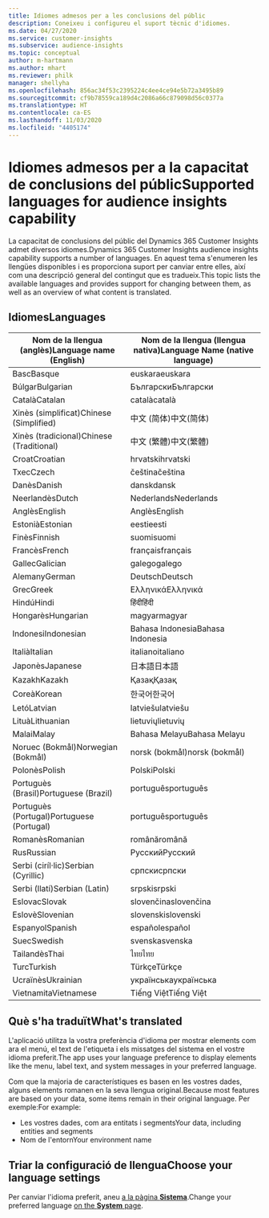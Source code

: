 ```yaml
---
title: Idiomes admesos per a les conclusions del públic
description: Coneixeu i configureu el suport tècnic d'idiomes.
ms.date: 04/27/2020
ms.service: customer-insights
ms.subservice: audience-insights
ms.topic: conceptual
author: m-hartmann
ms.author: mhart
ms.reviewer: philk
manager: shellyha
ms.openlocfilehash: 856ac34f53c2395224c4ee4ce94e5b72a3495b89
ms.sourcegitcommit: cf9b78559ca189d4c2086a66c879098d56c0377a
ms.translationtype: HT
ms.contentlocale: ca-ES
ms.lasthandoff: 11/03/2020
ms.locfileid: "4405174"
---
```

# <a name="supported-languages-for-audience-insights-capability"></a><span data-ttu-id="7cc35-103">Idiomes admesos per a la capacitat de conclusions del públic</span><span class="sxs-lookup"><span data-stu-id="7cc35-103">Supported languages for audience insights capability</span></span>

<span data-ttu-id="7cc35-104">La capacitat de conclusions del públic del Dynamics 365 Customer Insights admet diversos idiomes.</span><span class="sxs-lookup"><span data-stu-id="7cc35-104">Dynamics 365 Customer Insights audience insights capability supports a number of languages.</span></span> <span data-ttu-id="7cc35-105">En aquest tema s'enumeren les llengües disponibles i es proporciona suport per canviar entre elles, així com una descripció general del contingut que es tradueix.</span><span class="sxs-lookup"><span data-stu-id="7cc35-105">This topic lists the available languages and provides support for changing between them, as well as an overview of what content is translated.</span></span>

## <a name="languages"></a><span data-ttu-id="7cc35-106">Idiomes</span><span class="sxs-lookup"><span data-stu-id="7cc35-106">Languages</span></span>

| <span data-ttu-id="7cc35-107">Nom de la llengua (anglès)</span><span class="sxs-lookup"><span data-stu-id="7cc35-107">Language name (English)</span></span>|  <span data-ttu-id="7cc35-108">Nom de la llengua (llengua nativa)</span><span class="sxs-lookup"><span data-stu-id="7cc35-108">Language Name (native language)</span></span> |
| ------------- | ------------- |
| <span data-ttu-id="7cc35-109">Basc</span><span class="sxs-lookup"><span data-stu-id="7cc35-109">Basque</span></span> | <span data-ttu-id="7cc35-110">euskara</span><span class="sxs-lookup"><span data-stu-id="7cc35-110">euskara</span></span> |
| <span data-ttu-id="7cc35-111">Búlgar</span><span class="sxs-lookup"><span data-stu-id="7cc35-111">Bulgarian</span></span> | <span data-ttu-id="7cc35-112">Български</span><span class="sxs-lookup"><span data-stu-id="7cc35-112">Български</span></span> |
| <span data-ttu-id="7cc35-113">Català</span><span class="sxs-lookup"><span data-stu-id="7cc35-113">Catalan</span></span> | <span data-ttu-id="7cc35-114">català</span><span class="sxs-lookup"><span data-stu-id="7cc35-114">català</span></span> |
| <span data-ttu-id="7cc35-115">Xinès (simplificat)</span><span class="sxs-lookup"><span data-stu-id="7cc35-115">Chinese (Simplified)</span></span> | <span data-ttu-id="7cc35-116">中文 (简体)</span><span class="sxs-lookup"><span data-stu-id="7cc35-116">中文(简体)</span></span> |
| <span data-ttu-id="7cc35-117">Xinès (tradicional)</span><span class="sxs-lookup"><span data-stu-id="7cc35-117">Chinese (Traditional)</span></span> | <span data-ttu-id="7cc35-118">中文 (繁體)</span><span class="sxs-lookup"><span data-stu-id="7cc35-118">中文(繁體)</span></span> |
| <span data-ttu-id="7cc35-119">Croat</span><span class="sxs-lookup"><span data-stu-id="7cc35-119">Croatian</span></span> | <span data-ttu-id="7cc35-120">hrvatski</span><span class="sxs-lookup"><span data-stu-id="7cc35-120">hrvatski</span></span> |
| <span data-ttu-id="7cc35-121">Txec</span><span class="sxs-lookup"><span data-stu-id="7cc35-121">Czech</span></span> | <span data-ttu-id="7cc35-122">čeština</span><span class="sxs-lookup"><span data-stu-id="7cc35-122">čeština</span></span> |
| <span data-ttu-id="7cc35-123">Danès</span><span class="sxs-lookup"><span data-stu-id="7cc35-123">Danish</span></span> | <span data-ttu-id="7cc35-124">dansk</span><span class="sxs-lookup"><span data-stu-id="7cc35-124">dansk</span></span> |
| <span data-ttu-id="7cc35-125">Neerlandès</span><span class="sxs-lookup"><span data-stu-id="7cc35-125">Dutch</span></span> | <span data-ttu-id="7cc35-126">Nederlands</span><span class="sxs-lookup"><span data-stu-id="7cc35-126">Nederlands</span></span> |
| <span data-ttu-id="7cc35-127">Anglès</span><span class="sxs-lookup"><span data-stu-id="7cc35-127">English</span></span> | <span data-ttu-id="7cc35-128">Anglès</span><span class="sxs-lookup"><span data-stu-id="7cc35-128">English</span></span> |
| <span data-ttu-id="7cc35-129">Estonià</span><span class="sxs-lookup"><span data-stu-id="7cc35-129">Estonian</span></span> | <span data-ttu-id="7cc35-130">eesti</span><span class="sxs-lookup"><span data-stu-id="7cc35-130">eesti</span></span> |
| <span data-ttu-id="7cc35-131">Finès</span><span class="sxs-lookup"><span data-stu-id="7cc35-131">Finnish</span></span> | <span data-ttu-id="7cc35-132">suomi</span><span class="sxs-lookup"><span data-stu-id="7cc35-132">suomi</span></span> |
| <span data-ttu-id="7cc35-133">Francès</span><span class="sxs-lookup"><span data-stu-id="7cc35-133">French</span></span> | <span data-ttu-id="7cc35-134">français</span><span class="sxs-lookup"><span data-stu-id="7cc35-134">français</span></span> |
| <span data-ttu-id="7cc35-135">Gallec</span><span class="sxs-lookup"><span data-stu-id="7cc35-135">Galician</span></span> | <span data-ttu-id="7cc35-136">galego</span><span class="sxs-lookup"><span data-stu-id="7cc35-136">galego</span></span> |
| <span data-ttu-id="7cc35-137">Alemany</span><span class="sxs-lookup"><span data-stu-id="7cc35-137">German</span></span> | <span data-ttu-id="7cc35-138">Deutsch</span><span class="sxs-lookup"><span data-stu-id="7cc35-138">Deutsch</span></span> |
| <span data-ttu-id="7cc35-139">Grec</span><span class="sxs-lookup"><span data-stu-id="7cc35-139">Greek</span></span> | <span data-ttu-id="7cc35-140">Ελληνικά</span><span class="sxs-lookup"><span data-stu-id="7cc35-140">Ελληνικά</span></span> |
| <span data-ttu-id="7cc35-141">Hindú</span><span class="sxs-lookup"><span data-stu-id="7cc35-141">Hindi</span></span> | <span data-ttu-id="7cc35-142">हिंदी</span><span class="sxs-lookup"><span data-stu-id="7cc35-142">हिंदी</span></span> |
| <span data-ttu-id="7cc35-143">Hongarès</span><span class="sxs-lookup"><span data-stu-id="7cc35-143">Hungarian</span></span> | <span data-ttu-id="7cc35-144">magyar</span><span class="sxs-lookup"><span data-stu-id="7cc35-144">magyar</span></span> |
| <span data-ttu-id="7cc35-145">Indonesi</span><span class="sxs-lookup"><span data-stu-id="7cc35-145">Indonesian</span></span> | <span data-ttu-id="7cc35-146">Bahasa Indonesia</span><span class="sxs-lookup"><span data-stu-id="7cc35-146">Bahasa Indonesia</span></span> |
| <span data-ttu-id="7cc35-147">Italià</span><span class="sxs-lookup"><span data-stu-id="7cc35-147">Italian</span></span> | <span data-ttu-id="7cc35-148">italiano</span><span class="sxs-lookup"><span data-stu-id="7cc35-148">italiano</span></span> |
| <span data-ttu-id="7cc35-149">Japonès</span><span class="sxs-lookup"><span data-stu-id="7cc35-149">Japanese</span></span> | <span data-ttu-id="7cc35-150">日本語</span><span class="sxs-lookup"><span data-stu-id="7cc35-150">日本語</span></span> |
| <span data-ttu-id="7cc35-151">Kazakh</span><span class="sxs-lookup"><span data-stu-id="7cc35-151">Kazakh</span></span> | <span data-ttu-id="7cc35-152">Қазақ</span><span class="sxs-lookup"><span data-stu-id="7cc35-152">Қазақ</span></span> |
| <span data-ttu-id="7cc35-153">Coreà</span><span class="sxs-lookup"><span data-stu-id="7cc35-153">Korean</span></span> | <span data-ttu-id="7cc35-154">한국어</span><span class="sxs-lookup"><span data-stu-id="7cc35-154">한국어</span></span> |
| <span data-ttu-id="7cc35-155">Letó</span><span class="sxs-lookup"><span data-stu-id="7cc35-155">Latvian</span></span> | <span data-ttu-id="7cc35-156">latviešu</span><span class="sxs-lookup"><span data-stu-id="7cc35-156">latviešu</span></span> |
| <span data-ttu-id="7cc35-157">Lituà</span><span class="sxs-lookup"><span data-stu-id="7cc35-157">Lithuanian</span></span> | <span data-ttu-id="7cc35-158">lietuvių</span><span class="sxs-lookup"><span data-stu-id="7cc35-158">lietuvių</span></span> |
| <span data-ttu-id="7cc35-159">Malai</span><span class="sxs-lookup"><span data-stu-id="7cc35-159">Malay</span></span> | <span data-ttu-id="7cc35-160">Bahasa Melayu</span><span class="sxs-lookup"><span data-stu-id="7cc35-160">Bahasa Melayu</span></span> |
| <span data-ttu-id="7cc35-161">Noruec (Bokmål)</span><span class="sxs-lookup"><span data-stu-id="7cc35-161">Norwegian (Bokmål)</span></span> | <span data-ttu-id="7cc35-162">norsk (bokmål)</span><span class="sxs-lookup"><span data-stu-id="7cc35-162">norsk (bokmål)</span></span> |
| <span data-ttu-id="7cc35-163">Polonès</span><span class="sxs-lookup"><span data-stu-id="7cc35-163">Polish</span></span> | <span data-ttu-id="7cc35-164">Polski</span><span class="sxs-lookup"><span data-stu-id="7cc35-164">Polski</span></span> |
| <span data-ttu-id="7cc35-165">Portuguès (Brasil)</span><span class="sxs-lookup"><span data-stu-id="7cc35-165">Portuguese (Brazil)</span></span> | <span data-ttu-id="7cc35-166">português</span><span class="sxs-lookup"><span data-stu-id="7cc35-166">português</span></span> |
| <span data-ttu-id="7cc35-167">Portuguès (Portugal)</span><span class="sxs-lookup"><span data-stu-id="7cc35-167">Portuguese (Portugal)</span></span> | <span data-ttu-id="7cc35-168">português</span><span class="sxs-lookup"><span data-stu-id="7cc35-168">português</span></span> |
| <span data-ttu-id="7cc35-169">Romanès</span><span class="sxs-lookup"><span data-stu-id="7cc35-169">Romanian</span></span> | <span data-ttu-id="7cc35-170">română</span><span class="sxs-lookup"><span data-stu-id="7cc35-170">română</span></span> |
| <span data-ttu-id="7cc35-171">Rus</span><span class="sxs-lookup"><span data-stu-id="7cc35-171">Russian</span></span> | <span data-ttu-id="7cc35-172">Русский</span><span class="sxs-lookup"><span data-stu-id="7cc35-172">Русский</span></span> |
| <span data-ttu-id="7cc35-173">Serbi (ciríl·lic)</span><span class="sxs-lookup"><span data-stu-id="7cc35-173">Serbian (Cyrillic)</span></span> | <span data-ttu-id="7cc35-174">српски</span><span class="sxs-lookup"><span data-stu-id="7cc35-174">српски</span></span> |
| <span data-ttu-id="7cc35-175">Serbi (llatí)</span><span class="sxs-lookup"><span data-stu-id="7cc35-175">Serbian (Latin)</span></span> | <span data-ttu-id="7cc35-176">srpski</span><span class="sxs-lookup"><span data-stu-id="7cc35-176">srpski</span></span> |
| <span data-ttu-id="7cc35-177">Eslovac</span><span class="sxs-lookup"><span data-stu-id="7cc35-177">Slovak</span></span> | <span data-ttu-id="7cc35-178">slovenčina</span><span class="sxs-lookup"><span data-stu-id="7cc35-178">slovenčina</span></span> |
| <span data-ttu-id="7cc35-179">Eslovè</span><span class="sxs-lookup"><span data-stu-id="7cc35-179">Slovenian</span></span> | <span data-ttu-id="7cc35-180">slovenski</span><span class="sxs-lookup"><span data-stu-id="7cc35-180">slovenski</span></span> |
| <span data-ttu-id="7cc35-181">Espanyol</span><span class="sxs-lookup"><span data-stu-id="7cc35-181">Spanish</span></span> | <span data-ttu-id="7cc35-182">español</span><span class="sxs-lookup"><span data-stu-id="7cc35-182">español</span></span> |
| <span data-ttu-id="7cc35-183">Suec</span><span class="sxs-lookup"><span data-stu-id="7cc35-183">Swedish</span></span> | <span data-ttu-id="7cc35-184">svenska</span><span class="sxs-lookup"><span data-stu-id="7cc35-184">svenska</span></span> |
| <span data-ttu-id="7cc35-185">Tailandès</span><span class="sxs-lookup"><span data-stu-id="7cc35-185">Thai</span></span> | <span data-ttu-id="7cc35-186">ไทย</span><span class="sxs-lookup"><span data-stu-id="7cc35-186">ไทย</span></span> |
| <span data-ttu-id="7cc35-187">Turc</span><span class="sxs-lookup"><span data-stu-id="7cc35-187">Turkish</span></span> | <span data-ttu-id="7cc35-188">Türkçe</span><span class="sxs-lookup"><span data-stu-id="7cc35-188">Türkçe</span></span> |
| <span data-ttu-id="7cc35-189">Ucraïnès</span><span class="sxs-lookup"><span data-stu-id="7cc35-189">Ukrainian</span></span> | <span data-ttu-id="7cc35-190">українська</span><span class="sxs-lookup"><span data-stu-id="7cc35-190">українська</span></span> |
| <span data-ttu-id="7cc35-191">Vietnamita</span><span class="sxs-lookup"><span data-stu-id="7cc35-191">Vietnamese</span></span> | <span data-ttu-id="7cc35-192">Tiếng Việt</span><span class="sxs-lookup"><span data-stu-id="7cc35-192">Tiếng Việt</span></span> |

## <a name="whats-translated"></a><span data-ttu-id="7cc35-193">Què s'ha traduït</span><span class="sxs-lookup"><span data-stu-id="7cc35-193">What's translated</span></span>

<span data-ttu-id="7cc35-194">L'aplicació utilitza la vostra preferència d'idioma per mostrar elements com ara el menú, el text de l'etiqueta i els missatges del sistema en el vostre idioma preferit.</span><span class="sxs-lookup"><span data-stu-id="7cc35-194">The app uses your language preference to display elements like the menu, label text, and system messages in your preferred language.</span></span>

<span data-ttu-id="7cc35-195">Com que la majoria de característiques es basen en les vostres dades, alguns elements romanen en la seva llengua original.</span><span class="sxs-lookup"><span data-stu-id="7cc35-195">Because most features are based on your data, some items remain in their original language.</span></span> <span data-ttu-id="7cc35-196">Per exemple:</span><span class="sxs-lookup"><span data-stu-id="7cc35-196">For example:</span></span>

- <span data-ttu-id="7cc35-197">Les vostres dades, com ara entitats i segments</span><span class="sxs-lookup"><span data-stu-id="7cc35-197">Your data, including entities and segments</span></span>
- <span data-ttu-id="7cc35-198">Nom de l'entorn</span><span class="sxs-lookup"><span data-stu-id="7cc35-198">Your environment name</span></span>

## <a name="choose-your-language-settings"></a><span data-ttu-id="7cc35-199">Triar la configuració de llengua</span><span class="sxs-lookup"><span data-stu-id="7cc35-199">Choose your language settings</span></span>  

<span data-ttu-id="7cc35-200">Per canviar l'idioma preferit, aneu [a la pàgina **Sistema**](system.md).</span><span class="sxs-lookup"><span data-stu-id="7cc35-200">Change your preferred language [on the **System** page](system.md).</span></span>
